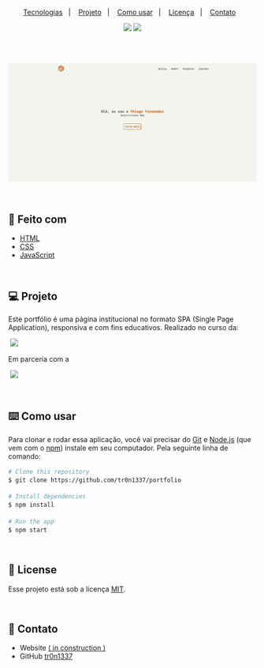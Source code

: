 <p align="center">
  <a href="#-feito-com">Tecnologias</a>&nbsp;&nbsp;&nbsp;|&nbsp;&nbsp;&nbsp;
  <a href="#-projeto">Projeto</a>&nbsp;&nbsp;&nbsp;|&nbsp;&nbsp;&nbsp;
  <a href="#%EF%B8%8F-como-usar">Como usar</a>&nbsp;&nbsp;&nbsp;|&nbsp;&nbsp;&nbsp;
  <a href="#-license">Licença</a>&nbsp;&nbsp;&nbsp;|&nbsp;&nbsp;&nbsp;
  <a href="#-contato">Contato</a>&nbsp;&nbsp;&nbsp;
</p>

<p align="center"><img src="https://img.shields.io/static/v1?label=PRs&message=A%20Liga%20Digital&color=C06014&labelColor=424642"></img>
<img src="https://img.shields.io/static/v1?label=license&message=MIT&color=C06014&labelColor=424642"></img>
</p>

<br>
<br>


![screenshot](/.github/overview.png)

<br>

## 🚀 Feito com

- [HTML](https://developer.mozilla.org/docs/Web/HTML)
- [CSS](https://developer.mozilla.org/docs/Web/CSS)
- [JavaScript](https://developer.mozilla.org/docs/Web/JavaScript)

<br>

## 💻 Projeto
Este portfólio é uma página institucional no formato SPA (Single Page Application), responsiva e com fins educativos. 
Realizado no curso da:<p>&nbsp;<img src="https://img.shields.io/static/v1?label=&message=A%20Liga%20Digital&color=C06014&labelColor=0000"></p>
Em parceria com a 
<p>&nbsp;<img src="https://img.shields.io/static/v1?label=&message=Driven.cx&color=07a377&labelColor=0000"></p>
<br>

## ⌨️ Como usar

Para clonar e rodar essa aplicação, você vai precisar do [Git](https://git-scm.com) e [Node.js](https://nodejs.org/en/download/) (que vem com o  [npm](http://npmjs.com)) instale em seu computador. Pela seguinte linha de comando:

```bash
# Clone this repository
$ git clone https://github.com/tr0n1337/portfolio

# Install dependencies
$ npm install

# Run the app
$ npm start
```

<br>

## 📝 License
Esse projeto está sob a licença [MIT](https://choosealicense.com/licenses/mit/). 

<br>

## 📱 Contato

- Website [( in construction )](https://google.com.br)
- GitHub [tr0n1337](https://github.com/tr0n1337/)